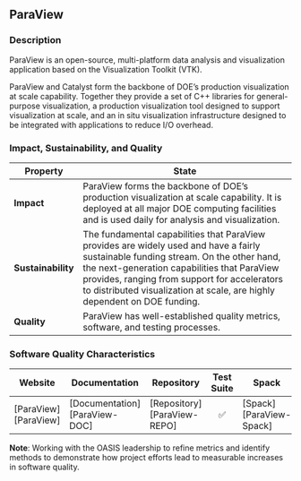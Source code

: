 ## ParaView

### Description

ParaView is an open-source, multi-platform data analysis and visualization application based on the Visualization Toolkit (VTK).

ParaView and Catalyst form the backbone of DOE’s production visualization at scale capability. Together they provide a set of C++ libraries for general-purpose visualization, a production visualization tool designed to support visualization at scale, and an in situ visualization infrastructure designed to be integrated with applications to reduce I/O overhead.

### Impact, Sustainability, and Quality

<table class="isq_table">
  <thead>
    <tr>
      <th>Property</th>
      <th style="text-align: center">State</th>
    </tr>
  </thead>
  <tbody>
    <tr>
      <td>
        <strong>Impact</strong>
      </td>
      <td>
        ParaView forms the backbone of DOE’s production visualization at scale capability. It is deployed at all major DOE computing facilities and is used daily for analysis and visualization. 
      </td>
    </tr>
    <tr>
      <td>
        <strong>Sustainability</strong>
      </td>
      <td>
        The fundamental capabilities that ParaView provides are widely used and have a fairly sustainable funding stream. On the other hand, the next-generation capabilities that ParaView provides, ranging from support for accelerators to distributed visualization at scale, are highly dependent on DOE funding.
      </td>
    </tr>
    <tr>
      <td>
        <strong>Quality</strong>
      </td>
      <td>
        ParaView has well-established quality metrics, software, and testing processes.
      </td>
    </tr>
  </tbody>
</table>

### Software Quality Characteristics

<table class="status_table">
  <thead>
    <tr>
      <th style="text-align: center">Website</th>
      <th style="text-align: center">Documentation</th>
      <th style="text-align: center">Repository</th>
      <th style="text-align: center">Test Suite</th>
      <th style="text-align: center">Spack</th>
      <th style="text-align: center">E4S</th>
      <th style="text-align: center">Smoke Test</th>
    </tr>
  </thead>
  <tbody>
    <tr>
      <td markdown="span">
        [ParaView][ParaView]
      </td><!-- Website -->
      <td markdown="span">
        [Documentation][ParaView-DOC]
      </td><!-- Documentation -->
      <td markdown="span">
        [Repository][ParaView-REPO]
      </td><!-- Repository -->
      <td style="text-align: center" markdown="span">✅</td><!-- Test Suite -->
      <td markdown="span">
        [Spack][ParaView-Spack]
      </td><!-- Spack -->
      <td style="text-align: center" markdown="span">✅</td><!-- E4S -->
      <td style="text-align: center" markdown="span">✅</td><!-- Smoke Test -->
    </tr>
  </tbody>
</table>

**Note**: Working with the OASIS leadership to refine metrics and identify methods to demonstrate how project efforts lead to measurable increases in software quality.

[ParaView]: https://www.paraview.org/
[ParaView-DOC]: https://www.paraview.org/resources/
[ParaView-REPO]: https://gitlab.kitware.com/paraview/paraview
[ParaView-Spack]: https://github.com/spack/spack/blob/develop/var/spack/repos/builtin/packages/paraview/package.py
